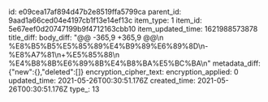 id: e09cea17af894d47b2e8519ffa5799ca
parent_id: 9aad1a66ced04e4197cb1f13e14ef13c
item_type: 1
item_id: 5e67eef0d20747199b9f4712163cbb10
item_updated_time: 1621988573878
title_diff: 
body_diff: "@@ -365,9 +365,9 @@\\n %E8%B5%B5%E5%85%89%E4%B9%89%E6%89%8D\\n-%E8%A7%81\\n+%E5%85%88\\n %E4%B8%8B%E6%89%8B%E4%B8%BA%E5%BC%BA\\n"
metadata_diff: {"new":{},"deleted":[]}
encryption_cipher_text: 
encryption_applied: 0
updated_time: 2021-05-26T00:30:51.176Z
created_time: 2021-05-26T00:30:51.176Z
type_: 13